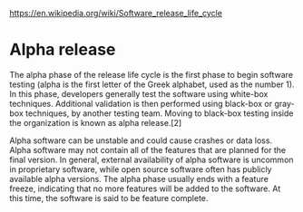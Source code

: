 https://en.wikipedia.org/wiki/Software_release_life_cycle

# Alpha release
The alpha phase of the release life cycle is the first phase to begin software testing (alpha is the first letter of the Greek alphabet, used as the number 1). In this phase, developers generally test the software using white-box techniques. Additional validation is then performed using black-box or gray-box techniques, by another testing team. Moving to black-box testing inside the organization is known as alpha release.[2]

Alpha software can be unstable and could cause crashes or data loss. Alpha software may not contain all of the features that are planned for the final version. In general, external availability of alpha software is uncommon in proprietary software, while open source software often has publicly available alpha versions. The alpha phase usually ends with a feature freeze, indicating that no more features will be added to the software. At this time, the software is said to be feature complete.

